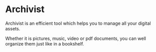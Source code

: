 # Archivist

Archivist is an efficient tool which helps you to manage all your digital assets.

Whether it is pictures, music, video or pdf documents, you can well organize them just like in a bookshelf.
